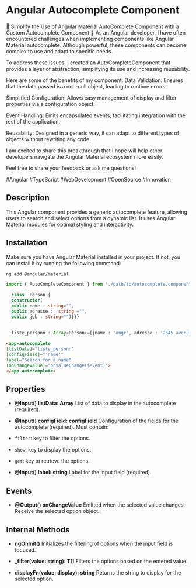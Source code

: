 # Angular Autocomplete Component

🚀 Simplify the Use of Angular Material AutoComplete Component with a Custom Autocomplete Component 🌟 As an Angular developer, I have often encountered challenges when implementing components like Angular Material autocomplete. Although powerful, these components can become complex to use and adapt to specific needs.

To address these issues, I created an AutoCompleteComponent that provides a layer of abstraction, simplifying its use and increasing reusability.

Here are some of the benefits of my component: Data Validation: Ensures that the data passed is a non-null object, leading to runtime errors.

Simplified Configuration: Allows easy management of display and filter properties via a configuration object.

Event Handling: Emits encapsulated events, facilitating integration with the rest of the application.

Reusability: Designed in a generic way, it can adapt to different types of objects without rewriting any code.

I am excited to share this breakthrough that I hope will help other developers navigate the Angular Material ecosystem more easily.

Feel free to share your feedback or ask me questions!

#Angular #TypeScript #WebDevelopment #OpenSource #Innovation

## Description

This Angular component provides a generic autocomplete feature, allowing users to search and select options from a dynamic list. It uses Angular Material modules for optimal styling and interactivity.

## Installation

Make sure you have Angular Material installed in your project. If not, you can install it by running the following command:

```bash
ng add @angular/material

```
```typescript
import { AutoCompleteComponent } from './path/to/autocomplete.component';

  class  Person {
  constructor(
  public name : string="",
  public adresse :  string ="",
  public job : string=""){}}
  
  
  liste_personn : Array<Person>=[{name : 'ange', adresse : '2545 avenu lamber', job : 'developper' }]
```
```html
<app-autocomplete
[listData]="liste_personn"
[configField]="'name'"
label="Search for a name"
(onChangeValue)="onValueChange($event)">
</app-autocomplete>
```
## Properties

- **@Input() listData: Array<T>**
List of data to display in the autocomplete (required).

- **@Input() configField: configField<T>**
Configuration of the fields for the autocomplete (required). Must contain:
- `filter`: key to filter the options.
- `show`: key to display the options.
- `get`: key to retrieve the options.

- **@Input() label: string**
Label for the input field (required).

## Events

- **@Output() onChangeValue**
Emitted when the selected value changes. Receive the selected option object.

## Internal Methods

- **ngOnInit()**
Initializes the filtering of options when the input field is focused.

- **_filter(value: string): T[]**
Filters the options based on the entered value.

- **displayFn(value: display<T>): string**
Returns the string to display for the selected option.
